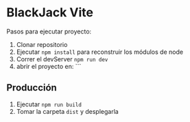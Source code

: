 # BlackJack Vite

Pasos para ejecutar proyecto:

1. Clonar repositorio
2. Ejecutar ```npm install``` para reconstruir los módulos de node
3. Correr el devServer ```npm run dev```
4. abrir el proyecto en: ```

## Producción

1. Ejecutar ```npm run build```
2. Tomar la carpeta ```dist``` y desplegarla
